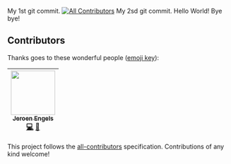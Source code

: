 My 1st git commit.
[![All Contributors](https://img.shields.io/badge/all_contributors-1-orange.svg?style=flat-square)](#contributors)
My 2sd git commit.
Hello World!
Bye bye!
## Contributors

Thanks goes to these wonderful people ([emoji key](https://github.com/kentcdodds/all-contributors#emoji-key)):

<!-- ALL-CONTRIBUTORS-LIST:START - Do not remove or modify this section -->
| [<img src="https://avatars.githubusercontent.com/u/3869412?v=3" width="100px;"/><br /><sub>Jeroen Engels</sub>](https://github.com/jfmengels)<br />[💻](https://github.com/fadc80/hello-world/commits?author=jfmengels) [📖](https://github.com/fadc80/hello-world/commits?author=jfmengels) |
| :---: |
<!-- ALL-CONTRIBUTORS-LIST:END -->

This project follows the [all-contributors](https://github.com/kentcdodds/all-contributors) specification. Contributions of any kind welcome!